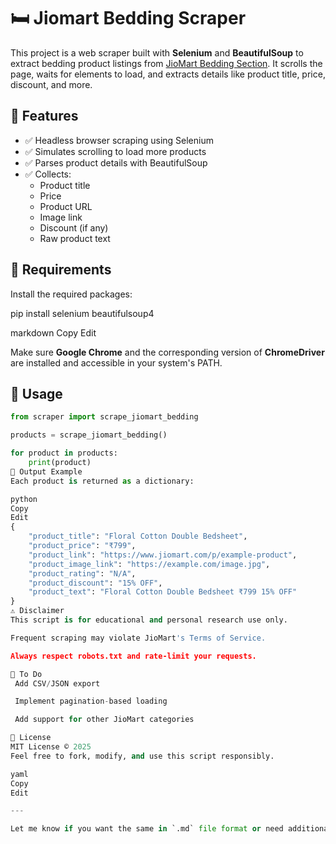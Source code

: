 # 🛏️ Jiomart Bedding Scraper

This project is a web scraper built with **Selenium** and **BeautifulSoup** to extract bedding product listings from [JioMart Bedding Section](https://www.jiomart.com/c/homeandkitchen/home-furnishing/bedding/31421). It scrolls the page, waits for elements to load, and extracts details like product title, price, discount, and more.

## 🚀 Features

- ✅ Headless browser scraping using Selenium  
- ✅ Simulates scrolling to load more products  
- ✅ Parses product details with BeautifulSoup  
- ✅ Collects:
  - Product title
  - Price
  - Product URL
  - Image link
  - Discount (if any)
  - Raw product text

## 🧰 Requirements

Install the required packages:

pip install selenium beautifulsoup4

markdown
Copy
Edit

Make sure **Google Chrome** and the corresponding version of **ChromeDriver** are installed and accessible in your system's PATH.

## 📄 Usage

```python
from scraper import scrape_jiomart_bedding

products = scrape_jiomart_bedding()

for product in products:
    print(product)
📝 Output Example
Each product is returned as a dictionary:

python
Copy
Edit
{
    "product_title": "Floral Cotton Double Bedsheet",
    "product_price": "₹799",
    "product_link": "https://www.jiomart.com/p/example-product",
    "product_image_link": "https://example.com/image.jpg",
    "product_rating": "N/A",
    "product_discount": "15% OFF",
    "product_text": "Floral Cotton Double Bedsheet ₹799 15% OFF"
}
⚠️ Disclaimer
This script is for educational and personal research use only.

Frequent scraping may violate JioMart's Terms of Service.

Always respect robots.txt and rate-limit your requests.

📌 To Do
 Add CSV/JSON export

 Implement pagination-based loading

 Add support for other JioMart categories

📃 License
MIT License © 2025
Feel free to fork, modify, and use this script responsibly.

yaml
Copy
Edit

---

Let me know if you want the same in `.md` file format or need additional badges (e.g. Python version, license, etc.) f
